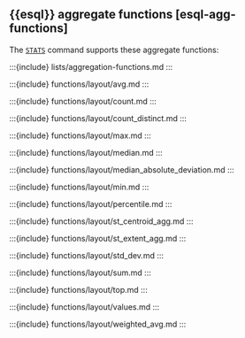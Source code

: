 ## {{esql}} aggregate functions [esql-agg-functions]


The [`STATS`](/reference/query-languages/esql/esql-commands.md#esql-stats-by) command supports these aggregate functions:

:::{include} lists/aggregation-functions.md
:::

:::{include} functions/layout/avg.md
:::

:::{include} functions/layout/count.md
:::

:::{include} functions/layout/count_distinct.md
:::

:::{include} functions/layout/max.md
:::

:::{include} functions/layout/median.md
:::

:::{include} functions/layout/median_absolute_deviation.md
:::

:::{include} functions/layout/min.md
:::

:::{include} functions/layout/percentile.md
:::

:::{include} functions/layout/st_centroid_agg.md
:::

:::{include} functions/layout/st_extent_agg.md
:::

:::{include} functions/layout/std_dev.md
:::

:::{include} functions/layout/sum.md
:::

:::{include} functions/layout/top.md
:::

:::{include} functions/layout/values.md
:::

:::{include} functions/layout/weighted_avg.md
:::

